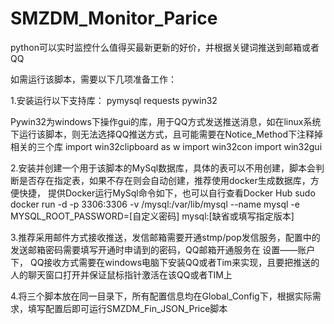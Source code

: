 # SMZDM_Monitor_Parice
python可以实时监控什么值得买最新更新的好价，并根据关键词推送到邮箱或者QQ

如需运行该脚本，需要以下几项准备工作：

1.安装运行以下支持库：
pymysql
requests
pywin32   


Pywin32为windows下操作gui的库，用于QQ方式发送推送消息，如在linux系统下运行该脚本，则无法选择QQ推送方式，且可能需要在Notice_Method下注释掉相关的三个库
import win32clipboard as w
import win32con
import win32gui

2.安装并创建一个用于该脚本的MySql数据库，具体的表可以不用创建，脚本会判断是否存在指定表，如果不存在则会自动创建，推荐使用docker生成数据库，方便快捷，
提供Docker运行MySql命令如下，也可以自行查看Docker Hub
sudo docker run -d -p 3306:3306 -v /mysql:/var/lib/mysql --name mysql -e MYSQL_ROOT_PASSWORD=[自定义密码] mysql:[缺省或填写指定版本]

3.推荐采用邮件方式接收推送，发信邮箱需要开通stmp/pop发信服务，配置中的发送邮箱密码需要填写开通时申请到的密码，QQ邮箱开通服务在 设置——账户 下，
QQ接收方式需要在windows电脑下安装QQ或者Tim来实现，且要把推送的人的聊天窗口打开并保证鼠标指针激活在该QQ或者TIM上

4.将三个脚本放在同一目录下，所有配置信息均在Global_Config下，根据实际需求，填写配置后即可运行SMZDM_Fin_JSON_Price脚本
